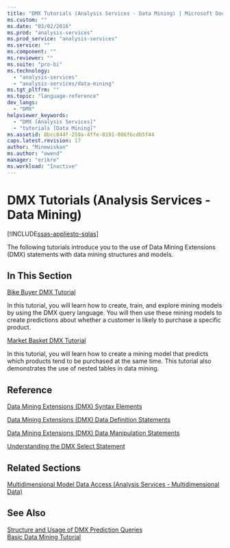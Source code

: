 ```yaml
---
title: "DMX Tutorials (Analysis Services - Data Mining) | Microsoft Docs"
ms.custom: ""
ms.date: "03/02/2016"
ms.prod: "analysis-services"
ms.prod_service: "analysis-services"
ms.service: ""
ms.component: ""
ms.reviewer: ""
ms.suite: "pro-bi"
ms.technology: 
  - "analysis-services"
  - "analysis-services/data-mining"
ms.tgt_pltfrm: ""
ms.topic: "language-reference"
dev_langs: 
  - "DMX"
helpviewer_keywords: 
  - "DMX [Analysis Services]"
  - "tutorials [Data Mining]"
ms.assetid: 8bcc844f-259a-4ffe-8191-086f6cdb5f44
caps.latest.revision: 17
author: "Minewiskan"
ms.author: "owend"
manager: "erikre"
ms.workload: "Inactive"
---
```

# DMX Tutorials (Analysis Services - Data Mining)
[!INCLUDE[ssas-appliesto-sqlas](../includes/ssas-appliesto-sqlas.md)]

  The following tutorials introduce you to the use of Data Mining Extensions (DMX) statements with data mining structures and models.  
  
## In This Section  
 [Bike Buyer DMX Tutorial](http://msdn.microsoft.com/library/4b634cc1-86dc-42ec-9804-a19292fe8448)  
  
 In this tutorial, you will learn how to create, train, and explore mining models by using the DMX query language. You will then use these mining models to create predictions about whether a customer is likely to purchase a specific product.  
  
 [Market Basket DMX Tutorial](http://msdn.microsoft.com/library/6e262a1d-c89e-4033-8368-46cf25168ef5)  
  
 In this tutorial, you will learn how to create a mining model that predicts which products tend to be purchased at the same time. This tutorial also demonstrates the use of nested tables in data mining.  
  
## Reference  
 [Data Mining Extensions &#40;DMX&#41; Syntax Elements](../dmx/data-mining-extensions-dmx-syntax-elements.md)  
  
 [Data Mining Extensions &#40;DMX&#41; Data Definition Statements](../dmx/dmx-statements-data-definition.md)  
  
 [Data Mining Extensions &#40;DMX&#41; Data Manipulation Statements](../dmx/dmx-statements-data-manipulation.md)  
  
 [Understanding the DMX Select Statement](../dmx/understanding-the-dmx-select-statement.md)  
  
## Related Sections  
 [Multidimensional Model Data Access &#40;Analysis Services - Multidimensional Data&#41;](../analysis-services/multidimensional-models/mdx/multidimensional-model-data-access-analysis-services-multidimensional-data.md)  
  
## See Also  
 [Structure and Usage of DMX Prediction Queries](../dmx/structure-and-usage-of-dmx-prediction-queries.md)   
 [Basic Data Mining Tutorial](http://msdn.microsoft.com/library/6602edb6-d160-43fb-83c8-9df5dddfeb9c)  
  
  
